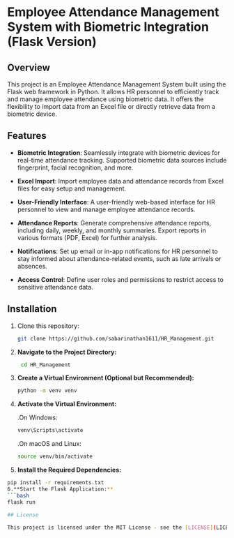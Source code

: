 # Employee Attendance Management System with Biometric Integration (Flask Version)

## Overview

This project is an Employee Attendance Management System built using the Flask web framework in Python. It allows HR personnel to efficiently track and manage employee attendance using biometric data. It offers the flexibility to import data from an Excel file or directly retrieve data from a biometric device.

## Features

- **Biometric Integration**: Seamlessly integrate with biometric devices for real-time attendance tracking. Supported biometric data sources include fingerprint, facial recognition, and more.

- **Excel Import**: Import employee data and attendance records from Excel files for easy setup and management.

- **User-Friendly Interface**: A user-friendly web-based interface for HR personnel to view and manage employee attendance records.

- **Attendance Reports**: Generate comprehensive attendance reports, including daily, weekly, and monthly summaries. Export reports in various formats (PDF, Excel) for further analysis.

- **Notifications**: Set up email or in-app notifications for HR personnel to stay informed about attendance-related events, such as late arrivals or absences.

- **Access Control**: Define user roles and permissions to restrict access to sensitive attendance data.

## Installation

1. Clone this repository:

   ```bash
   git clone https://github.com/sabarinathan1611/HR_Management.git

2. **Navigate to the Project Directory:**

   ```bash
    cd HR_Management

3. **Create a Virtual Environment (Optional but Recommended):**
    ```bash
    python -m venv venv

4. **Activate the Virtual Environment:**

    .On Windows:
    ```bash
    venv\Scripts\activate
    ```
    .On macOS and Linux:

    ```bash
    source venv/bin/activate
5. **Install the Required Dependencies:**
```bash
pip install -r requirements.txt
6.**Start the Flask Application:**
```bash
flask run
    
## License

This project is licensed under the MIT License - see the [LICENSE](LICENSE) file for details.
